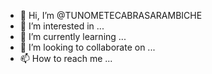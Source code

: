 - 👋 Hi, I’m @TUNOMETECABRASARAMBICHE
- 👀 I’m interested in ...
- 🌱 I’m currently learning ...
- 💞️ I’m looking to collaborate on ...
- 📫 How to reach me ...

<!---
TUNOMETECABRASARAMBICHE/TUNOMETECABRASARAMBICHE is a ✨ special ✨ repository because its `README.md` (this file) appears on your GitHub profile.
You can click the Preview link to take a look at your changes.
--->
